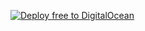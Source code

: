 [![Deploy free to DigitalOcean](https://www.deploytodo.com/do-btn-blue.svg)](https://m.do.co/c/ba04a478e10d)
